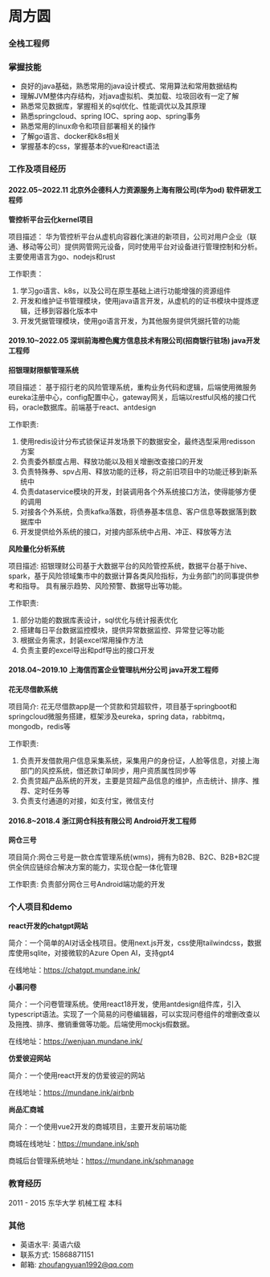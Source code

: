 # 周方圆
###  全栈工程师

###  掌握技能
- 良好的java基础，熟悉常用的java设计模式、常用算法和常用数据结构
- 理解JVM整体内存结构，对java虚拟机、类加载、垃圾回收有一定了解
- 熟悉常见数据库，掌握相关的sql优化、性能调优以及其原理
- 熟悉springcloud、spring IOC、spring aop、spring事务
- 熟悉常用的linux命令和项目部署相关的操作
- 了解go语言、docker和k8s相关
- 掌握基本的css，掌握基本的vue和react语法

### 工作及项目经历
#### 2022.05~2022.11    北京外企德科人力资源服务上海有限公司(华为od)     软件研发工程师
**管控析平台云化kernel项目**

项目描述：
华为管控析平台从虚机向容器化演进的新项目，公司对用户企业（联通、移动等公司）提供网管网元设备，同时使用平台对设备进行管理控制和分析。主要使用语言为go、nodejs和rust

工作职责：
1. 学习go语言、k8s，以及公司在原生基础上进行功能增强的资源组件
2. 开发和维护证书管理模块，使用java语言开发，从虚机的的证书模块中提炼逻辑，迁移到容器化版本中
3. 开发凭据管理模块，使用go语言开发，为其他服务提供凭据托管的功能

#### 2019.10~2022.05    深圳前海橙色魔方信息技术有限公司(招商银行驻场)     java开发工程师
**招银理财限额管理系统**

项目描述：
基于招行老的风险管理系统，重构业务代码和逻辑，后端使用微服务eureka注册中心，config配置中心，gateway网关，后端以restful风格的接口代码，oracle数据库。前端基于react、antdesign

工作职责:
1. 使用redis设计分布式锁保证并发场景下的数据安全，最终选型采用redisson方案
2. 负责委外额度占用、释放功能以及相关增删改查接口的开发
3. 负责特殊券、spv占用、释放功能的迁移，将之前旧项目中的功能迁移到新系统中
4. 负责dataservice模块的开发，封装调用各个外系统接口方法，使得能够方便的调用
5. 对接各个外系统，负责kafka落数，将债券基本信息、客户信息等数据落到数据库中
6. 开发提供给外系统的接口，对接内部系统中占用、冲正、释放等方法

**风险量化分析系统**

项目描述: 
招银理财公司基于大数据平台的风险管控系统，数据平台基于hive、spark，基于风险领域集市中的数据计算各类风险指标，为业务部门的同事提供参考和指导。
具有展示趋势、风险预警、数据导出等功能。

工作职责:
1. 部分功能的数据库表设计，sql优化与统计报表优化
2. 搭建每日平台数据监控模块，提供异常数据监控、异常登记等功能
3. 根据业务需求，封装excel常用操作方法
4. 负责主要的excel导出和pdf导出的接口开发


#### 2018.04~2019.10    上海信而富企业管理杭州分公司    java开发工程师
**花无尽借款系统**

项目简介:
花无尽借款app是一个贷款和贷超软件，项目基于springboot和springcloud微服务搭建，框架涉及eureka，spring data，rabbitmq，mongodb，redis等

工作职责:
1. 负责开发借款用户信息采集系统，采集用户的身份证，人脸等信息，对接上海部门的风控系统，借还款订单同步，用户资质属性同步等
2. 负责贷超产品系统的开发，主要是贷超产品信息的维护，点击统计、排序、推荐、定时任务等
3. 负责支付通道的对接，如支付宝，微信支付


#### 2016.8~2018.4    浙江网仓科技有限公司    Android开发工程师
**网仓三号**

项目简介:网仓三号是一款仓库管理系统(wms)，拥有为B2B、B2C、B2B+B2C提供全供应链综合解决方案的能力，实现仓配一体化管理

工作职责:
负责部分网仓三号Android端功能的开发

### 个人项目和demo

**react开发的chatgpt网站**

简介：一个简单的AI对话全栈项目。使用next.js开发，css使用tailwindcss，数据库使用sqlite，对接微软的Azure Open AI，支持gpt4

在线地址：https://chatgpt.mundane.ink/

**小慕问卷**

简介：一个问卷管理系统。使用react18开发，使用antdesign组件库，引入typescript语法。实现了一个简易的问卷编辑器，可以实现问卷组件的增删改查以及拖拽、排序、撤销重做等功能。后端使用mockjs假数据。

在线地址：https://wenjuan.mundane.ink/

**仿爱彼迎网站**

简介：一个使用react开发的仿爱彼迎的网站

在线地址：https://mundane.ink/airbnb

**尚品汇商城**

简介：一个使用vue2开发的商城项目，主要开发前端功能

商城在线地址：https://mundane.ink/sph

商城后台管理系统地址：https://mundane.ink/sphmanage

### 教育经历
2011 - 2015 东华大学 机械工程 本科

### 其他
- 英语水平: 英语六级
- 联系方式: 15868871151
- 邮箱: <zhoufangyuan1992@qq.com>
